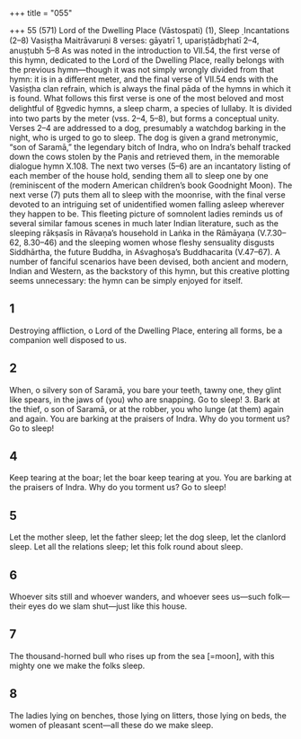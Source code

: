 +++
title = "055"

+++
55 (571) Lord of the Dwelling Place (Vāstospati) (1), Sleep ̣ Incantations (2–8)
Vasiṣṭha Maitrāvaruṇi
8 verses: gāyatrī 1, upariṣṭādbr̥hatī 2–4, anuṣṭubh 5–8
As was noted in the introduction to VII.54, the first verse of this hymn, dedicated  to the Lord of the Dwelling Place, really belongs with the previous hymn—though  it was not simply wrongly divided from that hymn: it is in a different meter, and the  final verse of VII.54 ends with the Vasiṣṭha clan refrain, which is always the final  pāda of the hymns in which it is found.
What follows this first verse is one of the most beloved and most delightful of  R̥gvedic hymns, a sleep charm, a species of lullaby. It is divided into two parts by  the meter (vss. 2–4, 5–8), but forms a conceptual unity. Verses 2–4 are addressed to  a dog, presumably a watchdog barking in the night, who is urged to go to sleep. The  dog is given a grand metronymic, “son of Saramā,” the legendary bitch of Indra,  who on Indra’s behalf tracked down the cows stolen by the Paṇis and retrieved  them, in the memorable dialogue hymn X.108.
The next two verses (5–6) are an incantatory listing of each member of the house hold, sending them all to sleep one by one (reminiscent of the modern American  children’s book Goodnight Moon). The next verse (7) puts them all to sleep with the  moonrise, with the final verse devoted to an intriguing set of unidentified women  falling asleep wherever they happen to be. This fleeting picture of somnolent ladies  reminds us of several similar famous scenes in much later Indian literature, such as  the sleeping rākṣasīs in Rāvaṇa’s household in Laṅka in the Rāmāyaṇa (V.7.30–62,  8.30–46) and the sleeping women whose fleshy sensuality disgusts Siddhārtha, the  future Buddha, in Aśvaghoṣa’s Buddhacarita (V.47–67).
A number of fanciful scenarios have been devised, both ancient and modern,  Indian and Western, as the backstory of this hymn, but this creative plotting seems  unnecessary: the hymn can be simply enjoyed for itself.
## 1
Destroying affliction, o Lord of the Dwelling Place, entering all forms, be a companion well disposed to us.

## 2
When, o silvery son of Saramā, you bare your teeth, tawny one,
they glint like spears, in the jaws of (you) who are snapping. Go to sleep! 3. Bark at the thief, o son of Saramā, or at the robber, you who lunge (at  them) again and again.
You are barking at the praisers of Indra. Why do you torment us? Go  to sleep!
## 4
Keep tearing at the boar; let the boar keep tearing at you.
You are barking at the praisers of Indra. Why do you torment us? Go  to sleep!
## 5
Let the mother sleep, let the father sleep; let the dog sleep, let the  clanlord sleep.
Let all the relations sleep; let this folk round about sleep.
## 6
Whoever sits still and whoever wanders, and whoever sees
us—such folk—
their eyes do we slam shut—just like this house.
## 7
The thousand-horned bull who rises up from the sea [=moon],
with this mighty one we make the folks sleep.
## 8
The ladies lying on benches, those lying on litters, those lying on beds, the women of pleasant scent—all these do we make sleep.